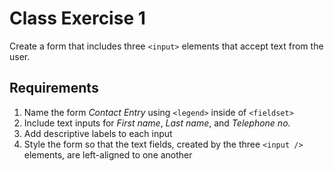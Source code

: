 # Class Exercise 1
Create a form that includes three `<input>` elements that accept text from the user.

## Requirements
1. Name the form _Contact Entry_ using `<legend>` inside of `<fieldset>`
2. Include text inputs for _First name_, _Last name_, and _Telephone no._
3. Add descriptive labels to each input
4. Style the form so that the text fields, created by the three `<input />` elements, are left-aligned to one another
